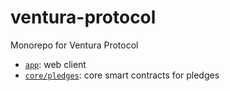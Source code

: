 # ventura-protocol
Monorepo for Ventura Protocol

- [`app`](./packages/app): web client
- [`core/pledges`](./packages/core/pledges): core smart contracts for pledges